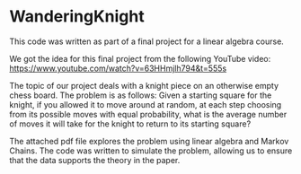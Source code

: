 # WanderingKnight
This code was written as part of a final project for a linear algebra course. 

We got the idea for this final project from the following YouTube video: https://www.youtube.com/watch?v=63HHmjlh794&t=555s

The topic of our project deals with a knight piece on an otherwise empty chess board. The problem is as follows: Given a starting square for the knight, if you allowed it to move around at random, at each step choosing from its possible moves with equal probability, what is the average number of moves it will take for the knight to return to its starting square?

The attached pdf file explores the problem using linear algebra and Markov Chains. The code was written to simulate the problem, allowing us to ensure that the data supports the theory in the paper. 

